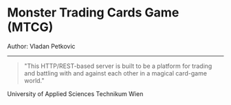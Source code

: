 # Monster Trading Cards Game (MTCG)

Author: Vladan Petkovic

---

> "This HTTP/REST-based server is built to be a platform for trading and battling with and
against each other in a magical card-game world."

University of Applied Sciences Technikum Wien